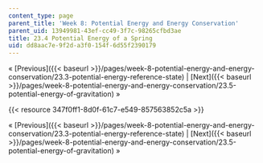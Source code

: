 ```yaml
---
content_type: page
parent_title: 'Week 8: Potential Energy and Energy Conservation'
parent_uid: 13949981-43ef-cc49-3f7c-98265cfbd3ae
title: 23.4 Potential Energy of a Spring
uid: dd8aac7e-9f2d-a3f0-154f-6d55f2390179
---
```


« [Previous]({{< baseurl >}}/pages/week-8-potential-energy-and-energy-conservation/23.3-potential-energy-reference-state) | [Next]({{< baseurl >}}/pages/week-8-potential-energy-and-energy-conservation/23.5-potential-energy-of-gravitation) »

{{< resource 347f0ff1-8d0f-61c7-e549-857563852c5a >}}

« [Previous]({{< baseurl >}}/pages/week-8-potential-energy-and-energy-conservation/23.3-potential-energy-reference-state) | [Next]({{< baseurl >}}/pages/week-8-potential-energy-and-energy-conservation/23.5-potential-energy-of-gravitation) »
